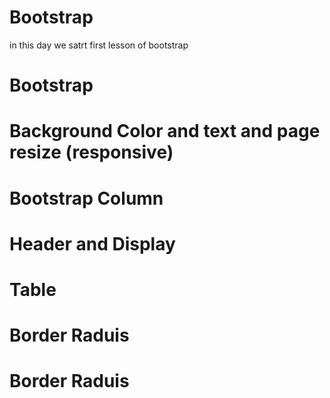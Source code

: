 # Bootstrap
in this day we satrt first lesson of bootstrap 
# Bootstrap
# Background Color and text and page resize (responsive)
# Bootstrap Column
# Header and Display
# Table
# Border Raduis
# Border Raduis